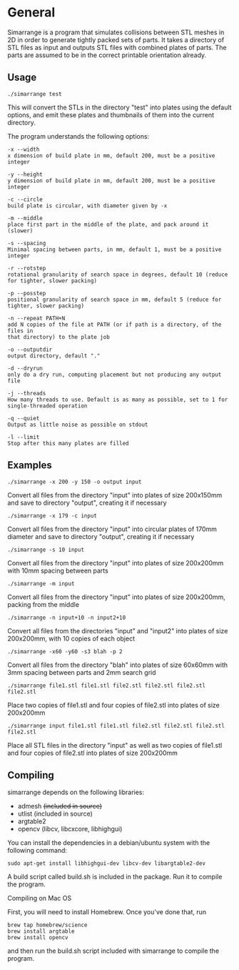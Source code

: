 General
=======

Simarrange is a program that simulates collisions between STL meshes in 2D in order to generate tightly packed sets of parts.
It takes a directory of STL files as input and outputs STL files with combined plates of parts.
The parts are assumed to be in the correct printable orientation already.

Usage
-----

```
./simarrange test
```

This will convert the STLs in the directory "test" into plates using the default options, and emit these plates and thumbnails of them into the current directory.

The program understands the following options:

```
-x --width
x dimension of build plate in mm, default 200, must be a positive integer

-y --height
y dimension of build plate in mm, default 200, must be a positive integer

-c --circle
build plate is circular, with diameter given by -x

-m --middle
place first part in the middle of the plate, and pack around it (slower)

-s --spacing
Minimal spacing between parts, in mm, default 1, must be a positive integer

-r --rotstep
rotational granularity of search space in degrees, default 10 (reduce for tighter, slower packing)

-p --posstep
positional granularity of search space in mm, default 5 (reduce for tighter, slower packing)

-n --repeat PATH+N
add N copies of the file at PATH (or if path is a directory, of the files in
that directory) to the plate job

-o --outputdir
output directory, default "."

-d --dryrun
only do a dry run, computing placement but not producing any output file

-j --threads
How many threads to use. Default is as many as possible, set to 1 for single-threaded operation

-q --quiet
Output as little noise as possible on stdout

-l --limit
Stop after this many plates are filled
```

Examples
--------

```
./simarrange -x 200 -y 150 -o output input
```

Convert all files from the directory "input" into plates of size 200x150mm and save to directory "output", creating it if necessary

```
./simarrange -x 179 -c input
```

Convert all files from the directory "input" into circular plates of 170mm diameter and save to directory "output", creating it if necessary

```
./simarrange -s 10 input
```

Convert all files from the directory "input" into plates of size 200x200mm with 10mm spacing between parts

```
./simarrange -m input
```

Convert all files from the directory "input" into plates of size 200x200mm, packing from the middle

```
./simarrange -n input+10 -n input2+10
```

Convert all files from the directories "input" and "input2" into plates of size 200x200mm,
with 10 copies of each object

```
./simarrange -x60 -y60 -s3 blah -p 2
```

Convert all files from the directory "blah" into plates of size 60x60mm with 3mm spacing between parts and 2mm search grid


```
./simarrange file1.stl file1.stl file2.stl file2.stl file2.stl file2.stl
```

Place two copies of file1.stl and four copies of file2.stl into plates of size 200x200mm

```
./simarrange input file1.stl file1.stl file2.stl file2.stl file2.stl file2.stl
```

Place all STL files in the directory "input" as well as two copies of file1.stl and four copies of file2.stl into plates of size 200x200mm


Compiling
---------

simarrange depends on the following libraries:

* admesh ~~(included in source)~~
* utlist (included in source)
* argtable2
* opencv (libcv, libcxcore, libhighgui)

You can install the dependencies in a debian/ubuntu system with the following command:

```
sudo apt-get install libhighgui-dev libcv-dev libargtable2-dev
```

A build script called build.sh is included in the package. Run it to compile the program.


Compiling on Mac OS

First, you will need to install Homebrew. Once you've done that, run

```
brew tap homebrew/science
brew install argtable
brew install opencv
```

and then run the build.sh script included with simarrange to compile the program.
